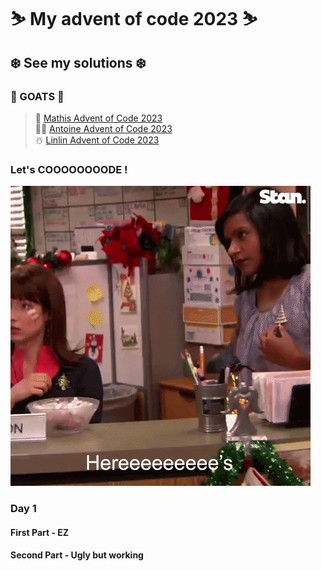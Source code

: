 # ⛷️ My advent of code 2023 ⛷️
## ❄️ See my solutions ❄️

### 🐐 GOATS 🐐
> 🎁 [Mathis Advent of Code 2023](https://github.com/RealDragonMA/Advent-of-code-2023)\
> 🧑‍🎄 [Antoine Advent of Code 2023](https://github.com/Antoine256/advent-of-code-2023)\
> ☃️ [Linlin Advent of Code 2023](https://github.com/Elyroma/AdventOfCode)


### Let's COOOOOOOODE !
![Exemple de GIF](scott.gif)

### Day 1 
#### First Part - EZ
#### Second Part - Ugly but working

